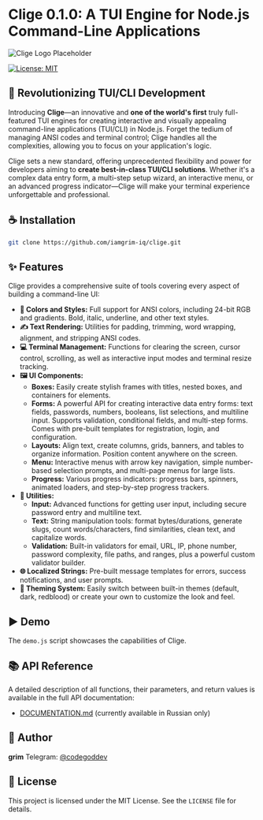 # Clige 0.1.0: A TUI Engine for Node.js Command-Line Applications

![Clige Logo Placeholder](https://dummyimage.com/600x400/000/fff.jpg&text=CLI+Grim+Engine)

[![License: MIT](https://img.shields.io/badge/License-MIT-yellow.svg)](https://opensource.org/licenses/MIT)

## 🚀 Revolutionizing TUI/CLI Development

Introducing **Clige**—an innovative and **one of the world's first** truly full-featured TUI engines for creating interactive and visually appealing command-line applications (TUI/CLI) in Node.js. Forget the tedium of managing ANSI codes and terminal control; Clige handles all the complexities, allowing you to focus on your application's logic.

Clige sets a new standard, offering unprecedented flexibility and power for developers aiming to **create best-in-class TUI/CLI solutions**. Whether it's a complex data entry form, a multi-step setup wizard, an interactive menu, or an advanced progress indicator—Clige will make your terminal experience unforgettable and professional.

## ☕ Installation

```bash
git clone https://github.com/iamgrim-iq/clige.git
```

## ✨ Features

Clige provides a comprehensive suite of tools covering every aspect of building a command-line UI:

*   **🎨 Colors and Styles:** Full support for ANSI colors, including 24-bit RGB and gradients. Bold, italic, underline, and other text styles.
*   **✍️ Text Rendering:** Utilities for padding, trimming, word wrapping, alignment, and stripping ANSI codes.
*   **💻 Terminal Management:** Functions for clearing the screen, cursor control, scrolling, as well as interactive input modes and terminal resize tracking.
*   **🖼️ UI Components:**
    *   **Boxes:** Easily create stylish frames with titles, nested boxes, and containers for elements.
    *   **Forms:** A powerful API for creating interactive data entry forms: text fields, passwords, numbers, booleans, list selections, and multiline input. Supports validation, conditional fields, and multi-step forms. Comes with pre-built templates for registration, login, and configuration.
    *   **Layouts:** Align text, create columns, grids, banners, and tables to organize information. Position content anywhere on the screen.
    *   **Menu:** Interactive menus with arrow key navigation, simple number-based selection prompts, and multi-page menus for large lists.
    *   **Progress:** Various progress indicators: progress bars, spinners, animated loaders, and step-by-step progress trackers.
*   **🧰 Utilities:**
    *   **Input:** Advanced functions for getting user input, including secure password entry and multiline text.
    *   **Text:** String manipulation tools: format bytes/durations, generate slugs, count words/characters, find similarities, clean text, and capitalize words.
    *   **Validation:** Built-in validators for email, URL, IP, phone number, password complexity, file paths, and ranges, plus a powerful custom validator builder.
*   **🌐 Localized Strings:** Pre-built message templates for errors, success notifications, and user prompts.
*   **🎨 Theming System:** Easily switch between built-in themes (default, dark, redblood) or create your own to customize the look and feel.

## ▶️ Demo

The `demo.js` script showcases the capabilities of Clige.

## 📚 API Reference

A detailed description of all functions, their parameters, and return values is available in the full API documentation:

*   [DOCUMENTATION.md](DOCUMENTATION.md) (currently available in Russian only)

## 👤 Author

**grim**
Telegram: [@codegoddev](https://t.me/codegoddev)

## 📜 License

This project is licensed under the MIT License. See the `LICENSE` file for details.
